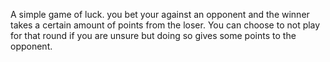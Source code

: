 A simple game of luck. you bet your against an opponent and the winner takes a certain amount of points from the loser. You can choose to not play for that round if you are unsure but doing so gives some points to the opponent.

